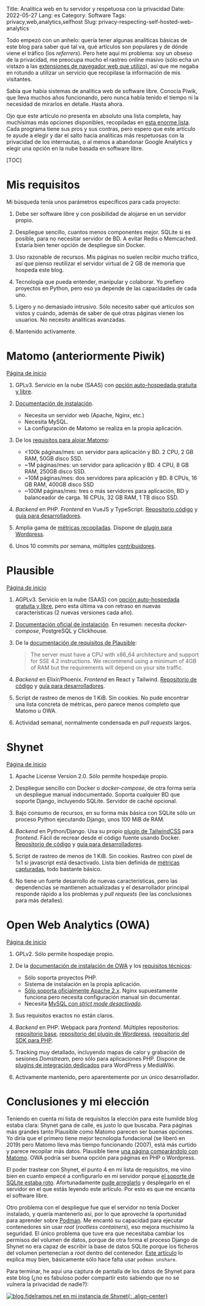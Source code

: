Title: Analítica web en tu servidor y respetuosa con la privacidad
Date: 2022-05-27
Lang: es
Category: Software
Tags: privacy,web,analytics,selfhost
Slug: privacy-respecting-self-hosted-web-analytics

Todo empezó con un anhelo: quería tener algunas analíticas básicas de este blog para saber
qué tal va, qué artículos son populares y de dónde viene el tráfico (los
*referrers*). Pero hete aquí mi problema: soy un obseso de la privacidad, me preocupa
mucho el rastreo online masivo (sólo echa un vistazo a las [extensiones de navegador web
que utilizo]({filename}2022-02-23_web_browser_addons_es.md)), así que me negaba en rotundo
a utilizar un servicio que recopilase la información de mis visitantes.

Sabía que había sistemas de analítica web de software libre. Conocía Piwik, que lleva
muchos años funcionando, pero nunca había tenido el tiempo ni la necesidad de mirarlos en
detalle. Hasta ahora.

Ojo que este artículo no presenta en absoluto una lista completa, hay muchísimas más
opciones disponibles, recopiladas en [esta enorme
lista](https://github.com/newTendermint/awesome-analytics). Cada programa tiene sus pros y
sus contras, pero espero que este artículo te ayude a elegir y dar el salto hacia
analíticas más respetuosas con la privacidad de los internautas, o al menos a abandonar
Google Analytics y elegir una opción en la nube basada en software libre.

[TOC]

# Mis requisitos

Mi búsqueda tenía unos parámetros específicos para cada proyecto:

1. Debe ser software libre y con posibilidad de alojarse en un servidor propio.

2. Despliegue sencillo, cuantos menos componentes mejor. SQLite si es posible, para no
  necesitar servidor de BD. A evitar Redis o Memcached. Estaría bien tener opción de
  despliegue sin Docker.

3. Uso razonable de recursos. Mis páginas no suelen recibir mucho tráfico, así que pienso
   reutilizar el servidor virtual de 2 GB de memoria que hospeda este blog.

4. Tecnología que pueda entender, manipular y colaborar. Yo prefiero proyectos en Python,
   pero eso ya depende de las capacidades de cada uno.

5. Ligero y no demasiado intrusivo. Sólo necesito saber qué artículos son vistos y cuándo,
   además de saber de qué otras páginas vienen los usuarios. No necesito analíticas
   avanzadas.

6. Mantenido activamente.

# Matomo (anteriormente Piwik)

[Página de inicio](https://matomo.org/)

1. GPLv3. Servicio en la nube (SAAS) con [opción auto-hospedada gratuita y
   libre](https://matomo.org/matomo-on-premise/).

2. [Documentación de instalación](https://matomo.org/faq/on-premise/installing-matomo/).
    - Necesita un servidor web (Apache, Nginx, etc.)
    - Necesita MySQL.
    - La configuración de Matomo se realiza en la propia aplicación.

3. De los [requisitos para alojar
   Matomo](https://matomo.org/faq/on-premise/matomo-requirements/):
    - <100k páginas/mes: un servidor para aplicación y BD. 2 CPU, 2 GB RAM, 50GB disco
      SSD.
    - ~1M páginas/mes: un servidor para aplicación y BD. 4 CPU, 8 GB RAM, 250GB disco SSD.
    - ~10M páginas/mes: dos servidores para aplicación y BD. 8 CPUs, 16 GB RAM, 400GB
      disco SSD
    - ~100M páginas/mes: tres o más servidores para aplicación, BD y balanceador de
      carga. 16 CPUs, 32 GB RAM, 1 TB disco SSD.

4. *Backend* en PHP. *Frontend* en VueJS y TypeScript. [Repositorio
   código](https://github.com/matomo-org/matomo) y [guía para
   desarrolladores](https://developer.matomo.org/guides/contributing-to-piwik-core).

5. Amplia gama de [métricas recopiladas](https://matomo.org/feature-overview/). Dispone de
   [plugin para Wordpress](https://matomo.org/installing-matomo-for-wordpress/).

6. Unos 10 commits por semana, múltiples [contribuidores](https://matomo.org/team/).

# Plausible

[Página de inicio](https://plausible.io/open-source-website-analytics)

1. AGPLv3. Servicio en la nube (SAAS) con [opción auto-hospedada gratuita y
   libre](https://plausible.io/self-hosted-web-analytics), pero esta última va con retraso
   en nuevas características (2 nuevas versiones cada año).

2. [Documentación oficial de
   instalación](https://plausible.io/docs/self-hosting#up-and-running). En resumen:
   necesita *docker-compose*, PostgreSQL y Clickhouse.

3. De la [documentación de requisitos de
   Plausible](https://plausible.io/docs/self-hosting#requirements):

    > The server must have a CPU with x86_64 architecture and support for SSE 4.2
    > instructions. We recommend using a minimum of 4GB of RAM but the requirements will
    > depend on your site traffic.

4. *Backend* en Elixir/Phoenix. *Frontend* en React y Tailwind. [Repositorio de
   código](https://github.com/plausible/analytics) y [guía para
   desarrolladores](https://github.com/plausible/analytics/blob/master/CONTRIBUTING.md).

5. Script de rastreo de menos de 1 KiB. Sin cookies. No pude encontrar una lista concreta
   de métricas, pero parece menos completo que Matomo u OWA.

6. Actividad semanal, normalmente condensada en *pull requests* largos.

# Shynet

[Página de inicio](https://github.com/milesmcc/shynet)

1. Apache License Version 2.0. Sólo permite hospedaje propio.

2. Despliegue sencillo con Docker o *docker-compose*, de otra forma sería un despliegue
   manual indocumentado. Soporta cualquier BD que soporte Django, incluyendo
   SQLite. Servidor de caché opcional.

3. Bajo consumo de recursos, en su forma más básica con SQLite sólo un proceso Python
   ejecutando Django, unos 100 MiB de RAM.

4. *Backend* en Python/Django. Usa su propio [plugin de
   TailwindCSS](https://github.com/milesmcc/a17t) para *frontend*. Fácil de recrear desde
   el código fuente usando Docker. [Repositorio de
   código](https://github.com/milesmcc/shynet) y [guía para
   desarrolladores](https://github.com/milesmcc/shynet/blob/master/CONTRIBUTING.md).

5. Script de rastreo de menos de 1 KiB. Sin cookies. Rastreo con pixel de 1x1 si
   javascript está desactivado. Lista bien definida de [métricas
   capturadas](https://github.com/milesmcc/shynet#metrics), todo bastante básico.

6. No tiene un fuerte desarrollo de nuevas características, pero las dependencias se
   mantienen actualizadas y el desarrollador principal responde rápido a los problemas y
   *pull requests* (lee las conclusiones para más detalles).

# Open Web Analytics (OWA)

[Página de inicio](https://www.openwebanalytics.com/)

1. GPLv2. Sólo permite hospedaje propio.

2. De la [documentación de instalación de
   OWA](https://github.com/Open-Web-Analytics/Open-Web-Analytics/wiki/Installation) y los
   [requisitos
   técnicos](https://github.com/Open-Web-Analytics/Open-Web-Analytics/wiki/Technical-Requirements):
    - Sólo soporta proyectos PHP.
    - Sistema de instalación en la propia aplicación.
    - [Sólo soporta oficialmente Apache
      2.x](https://github.com/Open-Web-Analytics/Open-Web-Analytics/wiki/Technical-Requirements#web-server). Nginx
      supuestamente funciona pero necesita configuración manual sin documentar.
    - Necesita [MySQL *con strict mode
      desactivado*](https://github.com/Open-Web-Analytics/Open-Web-Analytics/wiki/Technical-Requirements#databases=).

3. Sus requisitos exactos no están claros.

4. *Backend* en PHP. Webpack para *frontend*. Múltiples repositorios: [repositorio
   base](https://github.com/Open-Web-Analytics/Open-Web-Analytics/wiki/Installation),
   [repositorio del plugin de
   Wordpress](https://github.com/Open-Web-Analytics/owa-wordpress-plugin), [repositorio
   del SDK para PHP](https://github.com/Open-Web-Analytics/owa-php-sdk).

5. Tracking muy detallado, incluyendo mapas de calor y grabación de sesiones
   *Domstream*, pero sólo para aplicaciones PHP. Dispone de [plugins de integración
   dedicados](https://github.com/Open-Web-Analytics/Open-Web-Analytics/wiki/Integration-Plugins)
   para WordPress y MediaWiki.

6. Activamente mantenido, pero aparentemente por un único desarrollador.

# Conclusiones y mi elección

Teniendo en cuenta mi lista de requisitos la elección para este humilde blog estaba clara:
Shynet gana de calle, es justo lo que buscaba. Para páginas más grandes tanto Plausible
como Matomo parecen ser buenas opciones. Yo diría que el primero tiene mejor tecnología
fundacional (se liberó en 2019) pero Matomo lleva más tiempo funcionando (2007), está más
curtido y parece recopilar más datos. Plausible tiene [una página comparándolo con
Matomo](https://plausible.io/vs-matomo). OWA podría ser buena opción para páginas en PHP o
Wordpress.

El poder trastear con Shynet, el punto 4 en mi lista de requisitos, me vino bien en cuanto
empecé a configurarlo en mi servidor porque [el soporte de SQLite estaba
roto](https://github.com/milesmcc/shynet/issues/208). Afortunadamente [pude
arreglarlo](https://github.com/milesmcc/shynet/pull/210) y desplegarlo en el servidor en
el que estás leyendo este artículo. Por esto es que me encanta el software libre.

Otro problema con el despliegue fue que el servidor no tenía Docker instalado, y quería
mantenerlo así, por lo que aproveché la oportunidad para aprender sobre
[Podman](https://podman.io/). Me encantó su capacidad para ejecutar contenedores sin usar
*root* (*rootless containers*), eso mejora muchísimo la seguridad. El único problema que
tuve era que necesitaba cambiar los permisos del volumen de datos, porque de otra forma el
proceso Django de Shynet no era capaz de escribir la base de datos SQLite porque los
ficheros del volumen pertenecían a *root* dentro del contenedor. [Este
artículo](https://www.tutorialworks.com/podman-rootless-volumes/) lo explica muy bien,
básicamente sólo hace falta usar `podman unshare`.

Para terminar, he aquí una captura de pantalla de los datos de Shynet para este blog (¿no
es fabuloso poder compartir esto sabiendo que no se vulnera la privacidad de nadie?):

[
![blog.fidelramos.net en mi instancia de Shynet]({static}/images/privacy_respecting_self_hosted_web_analytics/shynet.png "Click to see full size"){: .align-center}
]({static}/images/privacy_respecting_self_hosted_web_analytics/shynet.png" "Click para ver a pantalla completa")
